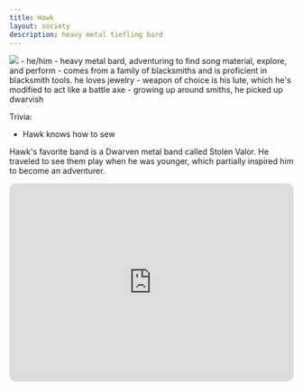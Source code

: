 ```yaml
---
title: Hawk
layout: society
description: heavy metal tiefling bard
---
```

<img src="https://www.dropbox.com/scl/fi/zg3mrtuxmo0hpeomhc362/Hawk.jpg?rlkey=n4mpj3qhttafz1brgwvr5n5ar&dl=0&raw=1" class="headshot">
- he/him
- heavy metal bard, adventuring to find song material, explore, and perform
- comes from a family of blacksmiths and is proficient in blacksmith tools. he loves jewelry
- weapon of choice is his lute, which he's modified to act like a battle axe
- growing up around smiths, he picked up dwarvish

Trivia:
- Hawk knows how to sew

Hawk's favorite band is a Dwarven metal band called Stolen Valor. He traveled to see them play when he was younger, which partially inspired him to become an adventurer.

<iframe style="border-radius:12px" src="https://open.spotify.com/embed/playlist/7oMWaJbdKAbP91a082HxuW?utm_source=generator&theme=0" width="100%" height="352" frameBorder="0" allowfullscreen="" allow="autoplay; clipboard-write; encrypted-media; fullscreen; picture-in-picture" loading="lazy"></iframe>